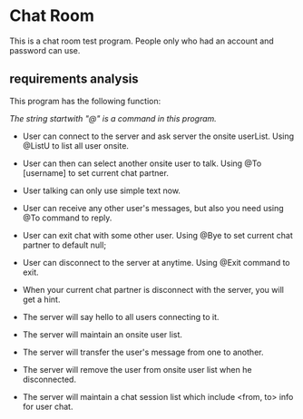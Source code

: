 <h1>Chat Room</h1>
<p>This is a chat room test program. People only who had an account and password can use.</p>
<h2>requirements analysis</h2>
<p>This program has the following function:</p>
<p><i>The string startwith "@" is a command in this program.</i></p>

- User can connect to the server and ask server the onsite userList.
  Using @ListU to list all user onsite.
  
- User can then can select another onsite user to talk.
  Using @To [username] to set current chat partner.

- User talking can only use simple text now.

- User can receive any other user's messages, but also you need using @To command to reply.

- User can exit chat with some other user. 
  Using @Bye to set current chat partner to default null;

- User can disconnect to the server at anytime. 
  Using @Exit command to exit.
  
- When your current chat partner is disconnect with the server, you will get a hint. 

- The server will say hello to all users connecting to it.
  
- The server will maintain an onsite user list.

- The server will transfer the user's message from one to another.

- The server will remove the user from onsite user list when he disconnected.

- The server will maintain a chat session list which include <from, to> info for user chat.
